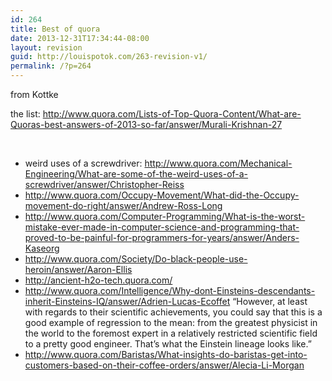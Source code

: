 ```yaml
---
id: 264
title: Best of quora
date: 2013-12-31T17:34:44-08:00
layout: revision
guid: http://louispotok.com/263-revision-v1/
permalink: /?p=264
---
```

from Kottke

the list: http://www.quora.com/Lists-of-Top-Quora-Content/What-are-Quoras-best-answers-of-2013-so-far/answer/Murali-Krishnan-27

&nbsp;

  * weird uses of a screwdriver: http://www.quora.com/Mechanical-Engineering/What-are-some-of-the-weird-uses-of-a-screwdriver/answer/Christopher-Reiss
  * http://www.quora.com/Occupy-Movement/What-did-the-Occupy-movement-do-right/answer/Andrew-Ross-Long
  * http://www.quora.com/Computer-Programming/What-is-the-worst-mistake-ever-made-in-computer-science-and-programming-that-proved-to-be-painful-for-programmers-for-years/answer/Anders-Kaseorg
  * http://www.quora.com/Society/Do-black-people-use-heroin/answer/Aaron-Ellis
  * http://ancient-h2o-tech.quora.com/
  * http://www.quora.com/Intelligence/Why-dont-Einsteins-descendants-inherit-Einsteins-IQ/answer/Adrien-Lucas-Ecoffet &#8220;However, at least with regards to their scientific achievements, you could say that this is a good example of regression to the mean: from the greatest physicist in the world to the foremost expert in a relatively restricted scientific field to a pretty good engineer. That&#8217;s what the Einstein lineage looks like.&#8221;
  * http://www.quora.com/Baristas/What-insights-do-baristas-get-into-customers-based-on-their-coffee-orders/answer/Alecia-Li-Morgan